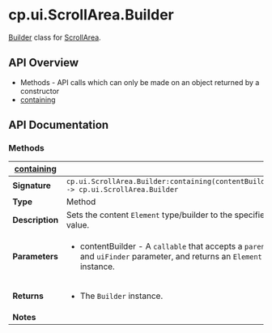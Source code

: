 # cp.ui.ScrollArea.Builder

[Builder](cp.ui.Builder.md) class for [ScrollArea](cp.ui.ScrollArea.lua).

## API Overview
* Methods - API calls which can only be made on an object returned by a constructor
 * [containing](#containing)

## API Documentation

### Methods

| [containing](#containing)         |                                                                                     |
| --------------------------------------------|-------------------------------------------------------------------------------------|
| **Signature**                               | `cp.ui.ScrollArea.Builder:containing(contentBuilder) -> cp.ui.ScrollArea.Builder`                                                                    |
| **Type**                                    | Method                                                                     |
| **Description**                             | Sets the content `Element` type/builder to the specified value.                                                                     |
| **Parameters**                              | <ul><li>contentBuilder - A `callable` that accepts a `parent` and `uiFinder` parameter, and returns an `Element` instance.</li></ul> |
| **Returns**                                 | <ul><li>The `Builder` instance.</li></ul>          |
| **Notes**                                   | <ul></ul>                |

